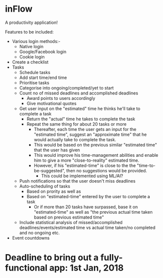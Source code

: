 # inFlow

A productivity application!

Features to be included:

- Various login methods:-
    - Native login
    - Google/Facebook login
    - Cookie login
- Create a checklist
- Tasks
    - Schedule tasks
    - Add start time/end time
    - Prioritise tasks
    - Categorise into ongoing/completed/yet to start
    - Count no of missed deadlines and accomplished deadlines
        - Award points to users accordingly
        - Give motivational quotes
    - Get user input on the "estimated" time he thinks he'll take to complete a task
        - Return the "actual" time he takes to complete the task
        - Repeat the same thing for about 20 tasks or more
            - Thereafter, each time the user gets an input for the "estimated time", suggest an "approximate time" that he would actually take to complete the task.
            - This would be based on the previous similar "estimated time" that the user has given
            - This would improve his time-management abilities and enable him to give a more "close-to-reality" estimated time.
            - However, if his "estimated-time" is close to the the "time-to-be-suggested", then no suggestions would be provided.
                - This could be implemented using ML/AI?
    - Push notifications so that the user doesn't miss deadlines
    - Auto-scheduling of tasks
        - Based on prority as well as
        - Based on "estimated-time" entered by the user to complete a task
            - Or if more than 20 tasks have surpassed, base it on "estimated-time" as well as "the previous actual time taken based on previous estimated time"
    - Include statistical analysis of missed/accomplished deadlines/events/estimated time vs actual time taken/no completed and no ongoing etc.
- Event countdowns
            
            
                
            
                
# Deadline to bring out a fully-functional app: 1st Jan, 2018 
